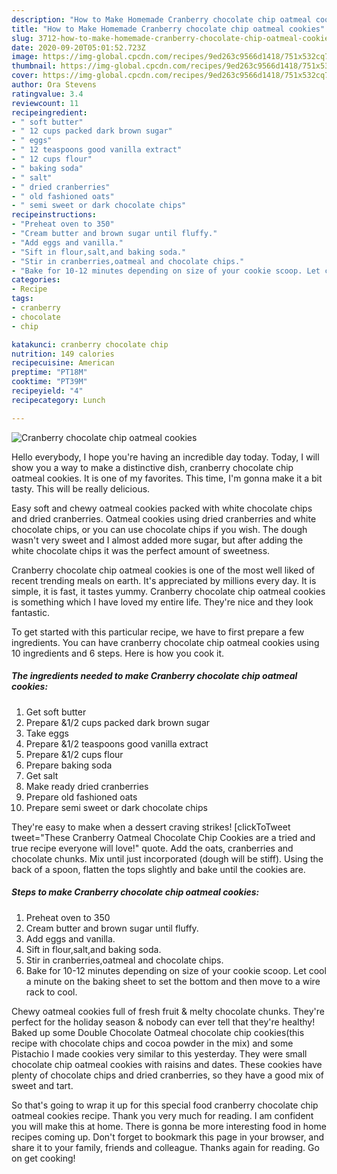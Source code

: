 ```yaml
---
description: "How to Make Homemade Cranberry chocolate chip oatmeal cookies"
title: "How to Make Homemade Cranberry chocolate chip oatmeal cookies"
slug: 3712-how-to-make-homemade-cranberry-chocolate-chip-oatmeal-cookies
date: 2020-09-20T05:01:52.723Z
image: https://img-global.cpcdn.com/recipes/9ed263c9566d1418/751x532cq70/cranberry-chocolate-chip-oatmeal-cookies-recipe-main-photo.jpg
thumbnail: https://img-global.cpcdn.com/recipes/9ed263c9566d1418/751x532cq70/cranberry-chocolate-chip-oatmeal-cookies-recipe-main-photo.jpg
cover: https://img-global.cpcdn.com/recipes/9ed263c9566d1418/751x532cq70/cranberry-chocolate-chip-oatmeal-cookies-recipe-main-photo.jpg
author: Ora Stevens
ratingvalue: 3.4
reviewcount: 11
recipeingredient:
- " soft butter"
- " 12 cups packed dark brown sugar"
- " eggs"
- " 12 teaspoons good vanilla extract"
- " 12 cups flour"
- " baking soda"
- " salt"
- " dried cranberries"
- " old fashioned oats"
- " semi sweet or dark chocolate chips"
recipeinstructions:
- "Preheat oven to 350"
- "Cream butter and brown sugar until fluffy."
- "Add eggs and vanilla."
- "Sift in flour,salt,and baking soda."
- "Stir in cranberries,oatmeal and chocolate chips."
- "Bake for 10-12 minutes depending on size of your cookie scoop. Let cool a minute on the baking sheet to set the bottom and then move to a wire rack to cool."
categories:
- Recipe
tags:
- cranberry
- chocolate
- chip

katakunci: cranberry chocolate chip 
nutrition: 149 calories
recipecuisine: American
preptime: "PT18M"
cooktime: "PT39M"
recipeyield: "4"
recipecategory: Lunch

---
```



![Cranberry chocolate chip oatmeal cookies](https://img-global.cpcdn.com/recipes/9ed263c9566d1418/751x532cq70/cranberry-chocolate-chip-oatmeal-cookies-recipe-main-photo.jpg)

Hello everybody, I hope you're having an incredible day today. Today, I will show you a way to make a distinctive dish, cranberry chocolate chip oatmeal cookies. It is one of my favorites. This time, I'm gonna make it a bit tasty. This will be really delicious.

Easy soft and chewy oatmeal cookies packed with white chocolate chips and dried cranberries. Oatmeal cookies using dried cranberries and white chocolate chips, or you can use chocolate chips if you wish. The dough wasn&#39;t very sweet and I almost added more sugar, but after adding the white chocolate chips it was the perfect amount of sweetness.

Cranberry chocolate chip oatmeal cookies is one of the most well liked of recent trending meals on earth. It's appreciated by millions every day. It is simple, it is fast, it tastes yummy. Cranberry chocolate chip oatmeal cookies is something which I have loved my entire life. They're nice and they look fantastic.


To get started with this particular recipe, we have to first prepare a few ingredients. You can have cranberry chocolate chip oatmeal cookies using 10 ingredients and 6 steps. Here is how you cook it.

<!--inarticleads1-->

##### The ingredients needed to make Cranberry chocolate chip oatmeal cookies:

1. Get  soft butter
1. Prepare  &amp;1/2 cups packed dark brown sugar
1. Take  eggs
1. Prepare  &amp;1/2 teaspoons good vanilla extract
1. Prepare  &amp;1/2 cups flour
1. Prepare  baking soda
1. Get  salt
1. Make ready  dried cranberries
1. Prepare  old fashioned oats
1. Prepare  semi sweet or dark chocolate chips


They&#39;re easy to make when a dessert craving strikes! [clickToTweet tweet=&#34;These Cranberry Oatmeal Chocolate Chip Cookies are a tried and true recipe everyone will love!&#34; quote. Add the oats, cranberries and chocolate chunks. Mix until just incorporated (dough will be stiff). Using the back of a spoon, flatten the tops slightly and bake until the cookies are. 

<!--inarticleads2-->

##### Steps to make Cranberry chocolate chip oatmeal cookies:

1. Preheat oven to 350
1. Cream butter and brown sugar until fluffy.
1. Add eggs and vanilla.
1. Sift in flour,salt,and baking soda.
1. Stir in cranberries,oatmeal and chocolate chips.
1. Bake for 10-12 minutes depending on size of your cookie scoop. Let cool a minute on the baking sheet to set the bottom and then move to a wire rack to cool.


Chewy oatmeal cookies full of fresh fruit &amp; melty chocolate chunks. They&#39;re perfect for the holiday season &amp; nobody can ever tell that they&#39;re healthy! Baked up some Double Chocolate Oatmeal chocolate chip cookies(this recipe with chocolate chips and cocoa powder in the mix) and some Pistachio I made cookies very similar to this yesterday. They were small chocolate chip oatmeal cookies with raisins and dates. These cookies have plenty of chocolate chips and dried cranberries, so they have a good mix of sweet and tart. 

So that's going to wrap it up for this special food cranberry chocolate chip oatmeal cookies recipe. Thank you very much for reading. I am confident you will make this at home. There is gonna be more interesting food in home recipes coming up. Don't forget to bookmark this page in your browser, and share it to your family, friends and colleague. Thanks again for reading. Go on get cooking!

